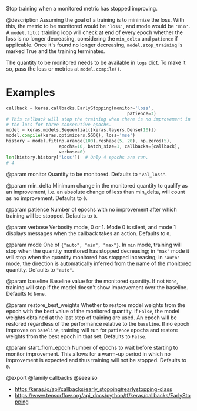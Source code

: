 Stop training when a monitored metric has stopped improving.

@description
Assuming the goal of a training is to minimize the loss. With this, the
metric to be monitored would be `'loss'`, and mode would be `'min'`. A
`model.fit()` training loop will check at end of every epoch whether
the loss is no longer decreasing, considering the `min_delta` and
`patience` if applicable. Once it's found no longer decreasing,
`model.stop_training` is marked True and the training terminates.

The quantity to be monitored needs to be available in `logs` dict.
To make it so, pass the loss or metrics at `model.compile()`.

# Examples
```python
callback = keras.callbacks.EarlyStopping(monitor='loss',
                                              patience=3)
# This callback will stop the training when there is no improvement in
# the loss for three consecutive epochs.
model = keras.models.Sequential([keras.layers.Dense(10)])
model.compile(keras.optimizers.SGD(), loss='mse')
history = model.fit(np.arange(100).reshape(5, 20), np.zeros(5),
                    epochs=10, batch_size=1, callbacks=[callback],
                    verbose=0)
len(history.history['loss'])  # Only 4 epochs are run.
# 4
```

@param monitor
Quantity to be monitored. Defaults to `"val_loss"`.

@param min_delta
Minimum change in the monitored quantity to qualify as an
improvement, i.e. an absolute change of less than min_delta, will
count as no improvement. Defaults to `0`.

@param patience
Number of epochs with no improvement after which training will
be stopped. Defaults to `0`.

@param verbose
Verbosity mode, 0 or 1. Mode 0 is silent, and mode 1 displays
messages when the callback takes an action. Defaults to `0`.

@param mode
One of `{"auto", "min", "max"}`. In `min` mode, training will stop
when the quantity monitored has stopped decreasing; in `"max"` mode
it will stop when the quantity monitored has stopped increasing; in
`"auto"` mode, the direction is automatically inferred from the name
of the monitored quantity. Defaults to `"auto"`.

@param baseline
Baseline value for the monitored quantity. If not `None`,
training will stop if the model doesn't show improvement over the
baseline. Defaults to `None`.

@param restore_best_weights
Whether to restore model weights from the epoch
with the best value of the monitored quantity. If `False`, the model
weights obtained at the last step of training are used. An epoch
will be restored regardless of the performance relative to the
`baseline`. If no epoch improves on `baseline`, training will run
for `patience` epochs and restore weights from the best epoch in
that set. Defaults to `False`.

@param start_from_epoch
Number of epochs to wait before starting to monitor
improvement. This allows for a warm-up period in which no
improvement is expected and thus training will not be stopped.
Defaults to `0`.

@export
@family callbacks
@seealso
+ <https:/keras.io/api/callbacks/early_stopping#earlystopping-class>
+ <https://www.tensorflow.org/api_docs/python/tf/keras/callbacks/EarlyStopping>
